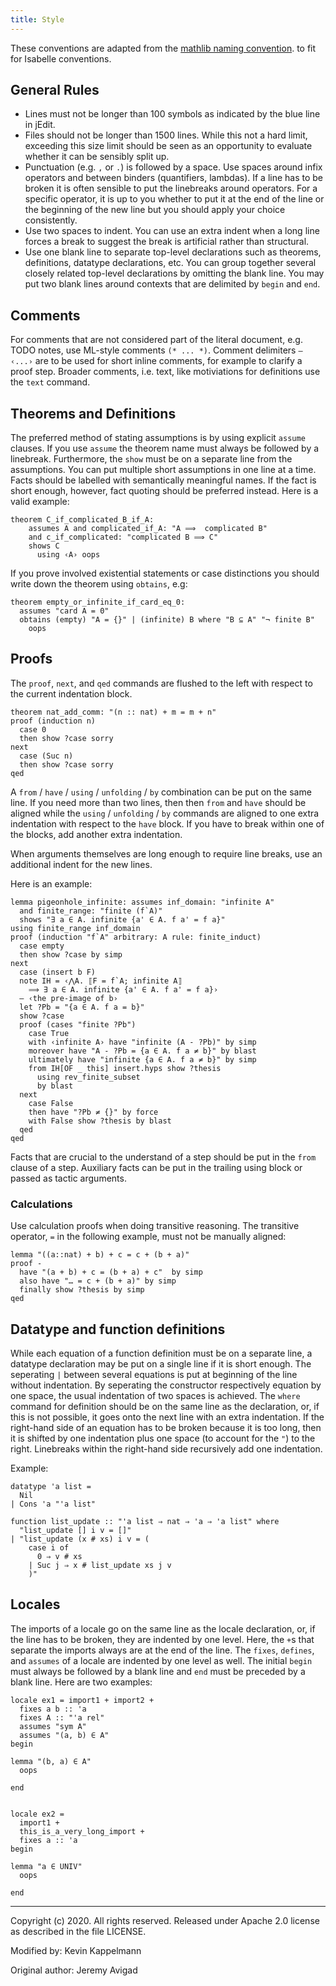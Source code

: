 ```yaml
---
title: Style
---
```


These conventions are adapted from the
[mathlib naming convention](https://github.com/leanprover-community/mathlib/edit/master/docs/contribute/style.md).
to fit for Isabelle conventions.

## General Rules
- Lines must not be longer than 100 symbols as indicated by the blue line in jEdit.
- Files should not be longer than 1500 lines. While this not a hard limit, exceeding this size limit should be seen as an opportunity to evaluate whether it can be sensibly split up.
- Punctuation (e.g. `,` or `.`) is followed by a space. Use spaces around infix operators and between binders (quantifiers, lambdas). If a line has to be broken it is often sensible to put the linebreaks around operators. For a specific operator, it is up to you whether to put it at the end of the line or the beginning of the new line but you should apply your choice consistently. 
- Use two spaces to indent. You can use an extra indent when a long line forces a break to suggest the break is artificial rather than structural.
- Use one blank line to separate top-level declarations such as theorems, definitions, datatype declarations, etc. You can group together several closely related top-level declarations by omitting the blank line. You may put two blank lines around contexts that are delimited by `begin` and `end`.

## Comments
For comments that are not considered part of the literal document, e.g. TODO notes, use ML-style comments `(* ... *)`.
Comment delimiters `― ‹...›` are to be used for short inline comments, for example to clarify a proof step.
Broader comments, i.e. text, like motiviations for definitions use the `text` command.

## Theorems and Definitions
The preferred method of stating assumptions is by using explicit `assume` clauses.
If you use `assume` the theorem name must always be followed by a linebreak.
Furthermore, the `show` must be on a separate line from the assumptions.
You can put multiple short assumptions in one line at a time.
Facts should be labelled with semantically meaningful names. If the fact is short enough, however, fact quoting should be preferred instead.
Here is a valid example:
```isabelle
theorem C_if_complicated_B_if_A:
    assumes A and complicated_if_A: "A ⟹  complicated B"
    and c_if_complicated: "complicated B ⟹ C"
    shows C
      using ‹A› oops
```

If you prove involved existential statements or case distinctions you should write down the theorem using `obtains`, e.g:
```isabelle
theorem empty_or_infinite_if_card_eq_0:
  assumes "card A = 0"
  obtains (empty) "A = {}" | (infinite) B where "B ⊆ A" "¬ finite B"
    oops
```

## Proofs
The `proof`, `next`, and `qed` commands are flushed to the left with respect to the current indentation block.
```isabelle
theorem nat_add_comm: "(n :: nat) + m = m + n"
proof (induction n)
  case 0
  then show ?case sorry
next
  case (Suc n)
  then show ?case sorry
qed
```
A `from` / `have` / `using` / `unfolding` / `by` combination can be put on the same line.
If you need more than two lines, then then `from` and `have` should be aligned while the `using` / `unfolding` / `by` commands are aligned to one extra indentation with respect to the `have` block. 
If you have to break within one of the blocks, add another extra indentation.

When arguments themselves are long enough to require line breaks, use an additional indent for the new lines.

Here is an example:
```isabelle
lemma pigeonhole_infinite: assumes inf_domain: "infinite A"
  and finite_range: "finite (f`A)"
  shows "∃ a ∈ A. infinite {a' ∈ A. f a' = f a}"
using finite_range inf_domain
proof (induction "f`A" arbitrary: A rule: finite_induct)
  case empty
  then show ?case by simp
next
  case (insert b F)
  note IH = ‹⋀A. ⟦F = f`A; infinite A⟧
    ⟹ ∃ a ∈ A. infinite {a' ∈ A. f a' = f a}›
  ― ‹the pre-image of b›
  let ?Pb = "{a ∈ A. f a = b}"
  show ?case
  proof (cases "finite ?Pb")
    case True
    with ‹infinite A› have "infinite (A - ?Pb)" by simp
    moreover have "A - ?Pb = {a ∈ A. f a ≠ b}" by blast
    ultimately have "infinite {a ∈ A. f a ≠ b}" by simp
    from IH[OF _ this] insert.hyps show ?thesis
      using rev_finite_subset
      by blast 
  next
    case False
    then have "?Pb ≠ {}" by force
    with False show ?thesis by blast
  qed
qed
```

Facts that are crucial to the understand of a step should be put in the `from` clause of a step.
Auxiliary facts can be put in the trailing using block or passed as tactic arguments.

### Calculations
Use calculation proofs when doing transitive reasoning. The transitive operator, `=` in the following example, must not be manually aligned:
```isabelle
lemma "((a::nat) + b) + c = c + (b + a)"
proof -
  have "(a + b) + c = (b + a) + c"  by simp
  also have "… = c + (b + a)" by simp
  finally show ?thesis by simp
qed
```

## Datatype and function definitions
While each equation of a function definition must be on a separate line, a datatype declaration may be put on a single line if it is short enough.
The seperating `|` between several equations is put at beginning of the line without indentation. By seperating the constructor respectively equation by one space, the usual indentation of two spaces is achieved.
The `where` command for definition should be on the same line as the declaration, or, if this is not possible, it goes onto the next line with an extra indentation.
If the right-hand side of an equation has to be broken because it is too long, then it is shifted by one indentation plus one space (to account for the `"`) to the right.
Linebreaks within the right-hand side recursively add one indentation. 

Example:
```isabelle
datatype 'a list =
  Nil
| Cons 'a "'a list"

function list_update :: "'a list ⇒ nat ⇒ 'a ⇒ 'a list" where
  "list_update [] i v = []"
| "list_update (x # xs) i v = (
    case i of
      0 ⇒ v # xs
    | Suc j ⇒ x # list_update xs j v
    )"
```

## Locales
The imports of a locale go on the same line as the locale declaration, or, if the line has to be broken, they are indented by one level.
Here, the `+`s that separate the imports always are at the end of the line.
The `fixes`, `defines`, and `assumes` of a locale are indented by one level as well.
The initial `begin` must always be followed by a blank line and `end` must be preceded by a blank line.
Here are two examples:
```isabelle
locale ex1 = import1 + import2 +
  fixes a b :: 'a
  fixes A :: "'a rel"
  assumes "sym A"
  assumes "(a, b) ∈ A"
begin

lemma "(b, a) ∈ A"
  oops

end
 

locale ex2 =
  import1 +
  this_is_a_very_long_import +
  fixes a :: 'a
begin

lemma "a ∈ UNIV"
  oops

end
```

------
Copyright (c) 2020. All rights reserved.
Released under Apache 2.0 license as described in the file LICENSE.

Modified by: Kevin Kappelmann

Original author: Jeremy Avigad
